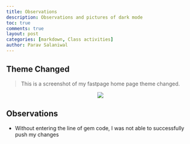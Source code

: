 ```yaml
---
title: Observations 
description: Observations and pictures of dark mode
toc: true
comments: true
layout: post
categories: [markdown, Class activities]
author: Parav Salaniwal
---
```


## Theme Changed
> This is a screenshot of my fastpage home page theme changed.
<div style="display: flex; justify-content: center; width: 100%; "> 
    <img src="https://media.discordapp.net/attachments/646885254694699018/1016751578276974602/Screen_Shot_2022-09-06_at_10.09.51_PM.png?width=1700&height=940">
  </div>


## Observations
- Without entering the line of gem code, I was not able to successfully push my changes
